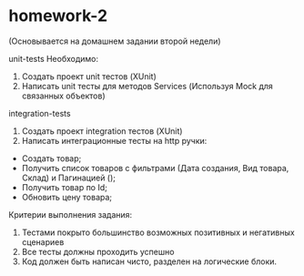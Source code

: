 # homework-2

(Основывается на домашнем задании второй недели)

unit-tests
Необходимо:
1. Создать проект unit тестов (XUnit)
2. Написать unit тесты для методов Services (Используя Mock для связанных объектов)


integration-tests
1. Создать проект integration тестов (XUnit)
2. Написать интеграционные тесты на http ручки:
- Создать товар;
- Получить список товаров с фильтрами (Дата создания, Вид товара, Склад) и Пагинацией ();
- Получить товар по Id;
- Обновить цену товара;


Критерии выполнения задания:
1. Тестами покрыто большинство возможных позитивных и негативных сценариев
2. Все тесты должны проходить успешно
3. Код должен быть написан чисто, разделен на логические блоки.